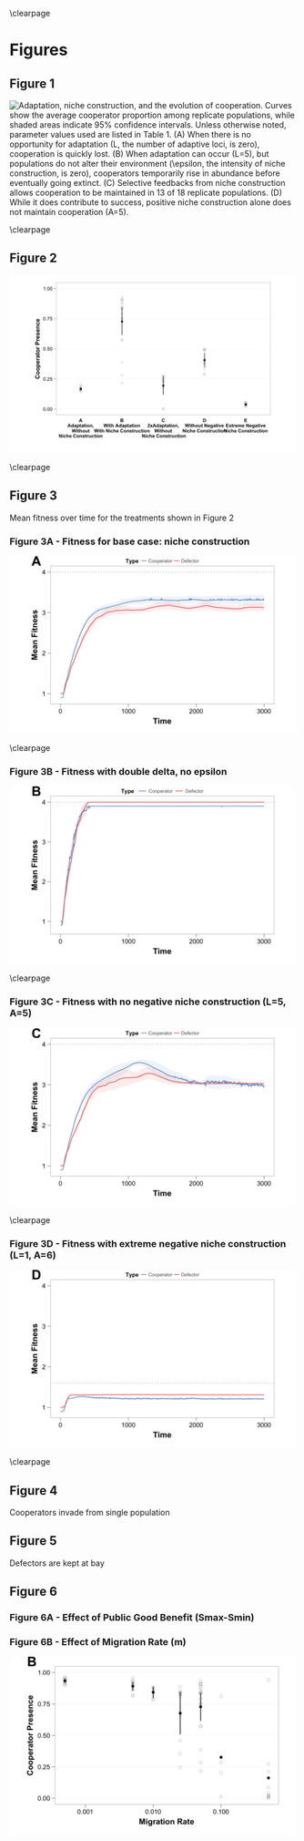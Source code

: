 \clearpage

# Figures

## Figure 1

![**Adaptation, niche construction, and the evolution of cooperation.** Curves show the average cooperator proportion among replicate populations, while shaded areas indicate 95% confidence intervals. Unless otherwise noted, parameter values used are listed in [Table 1](#tables). (**A**) When there is no opportunity for adaptation ($L$, the number of adaptive loci, is zero), cooperation is quickly lost. (**B**) When adaptation can occur ($L=5$), but populations do not alter their environment ($\epsilon$, the intensity of niche construction, is zero), cooperators temporarily rise in abundance before eventually going extinct. (**C**) Selective feedbacks from niche construction allows cooperation to be maintained in 13 of 18 replicate populations. (**D**) While it does contribute to success, positive niche construction alone does not maintain cooperation ($A=5$).](../figures/Figure1.png)

\clearpage

## Figure 2

![Cooperator Presence TODO](../figures/Figure2.png)

\clearpage

## Figure 3

Mean fitness over time for the treatments shown in Figure 2

### Figure 3A - Fitness for base case: niche construction

![Grand mean Fitness of cooperators and defectors TODO](../figures/Figure3A.png)

\clearpage

### Figure 3B - Fitness with double delta, no epsilon

![Grand mean Fitness of cooperators and defectors, double delta, no epsilon TODO](../figures/Figure3B.png)

\clearpage

### Figure 3C - Fitness with no negative niche construction (L=5, A=5)

![Grand mean Fitness of cooperators and defectors, no negative niche construction TODO](../figures/Figure3C.png)

\clearpage

### Figure 3D - Fitness with extreme negative niche construction (L=1, A=6)

![Grand mean Fitness of cooperators and defectors, extreme negative niche construction TODO](../figures/Figure3D.png)

\clearpage

## Figure 4

Cooperators invade from single population


## Figure 5

Defectors are kept at bay


## Figure 6

### Figure 6A - Effect of Public Good Benefit (Smax-Smin)

### Figure 6B - Effect of Migration Rate (m)

![TODO Cooperator Presence for different migration rates](../figures/Figure6B.png)


